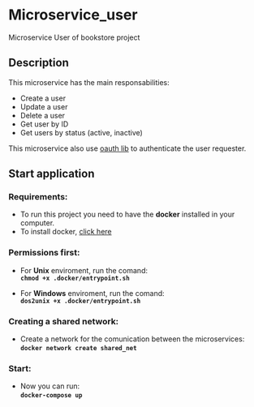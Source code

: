 # Microservice_user  
Microservice User of bookstore project  
  
## Description

This microservice has the main responsabilities:  
  
* Create a user
* Update a user
* Delete a user 
* Get user by ID
* Get users by status (active, inactive)

This microservice also use [oauth lib](https://github.com/diegoclair/go_oauth-lib) to authenticate the user requester.</b></b> 

## Start application
### Requirements:
* To run this project you need to have the <b>docker</b> installed in your computer.  
* To install docker, [click here](https://docs.docker.com/get-docker/)

### Permissions first:  

* For <b>Unix</b> enviroment, run the comand:  
<b>```chmod +x .docker/entrypoint.sh```</b>  

* For <b>Windows</b> enviroment, run the comand:   
<b>```dos2unix +x .docker/entrypoint.sh```</b>  
  
### Creating a shared network:
* Create a network for the comunication between the microservices:  
<b>```docker network create shared_net``` </b>  

### Start:
* Now you can run:  <br>
<b>```docker-compose up```</b>
<br><br>

